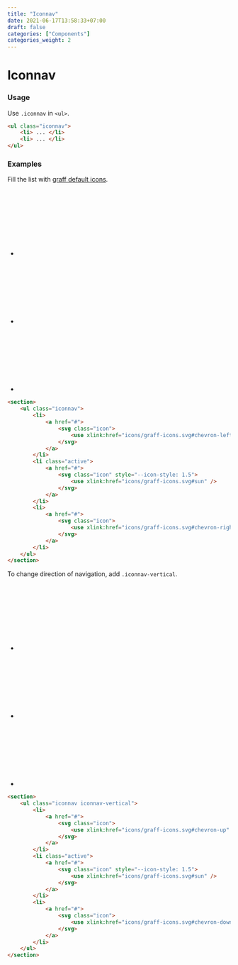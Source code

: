 ```yaml
---
title: "Iconnav"
date: 2021-06-17T13:58:33+07:00
draft: false
categories: ["Components"]
categories_weight: 2
---
```


# Iconnav

### Usage

Use ```.iconnav``` in ```<ul>```.

``` html
<ul class="iconnav">
    <li> ... </li>
    <li> ... </li>
</ul>
```

### Examples

Fill the list with [graff default icons](/documentation/icon).

<section>
    <ul class="iconnav">
        <li>
            <a href="#">
                <svg class="icon">
                    <use xlink:href="icons/graff-icons.svg#chevron-left" />
                </svg>
            </a>
        </li>
        <li class="active">
            <a href="#">
                <svg class="icon" style="--icon-style: 1.5">
                    <use xlink:href="icons/graff-icons.svg#sun" />
                </svg>
            </a>
        </li>
        <li>
            <a href="#">
                <svg class="icon">
                    <use xlink:href="icons/graff-icons.svg#chevron-right" />
                </svg>
            </a>
        </li>
    </ul>
</section>

``` html
<section>
    <ul class="iconnav">
        <li>
            <a href="#">
                <svg class="icon">
                    <use xlink:href="icons/graff-icons.svg#chevron-left" />
                </svg>
            </a>
        </li>
        <li class="active">
            <a href="#">
                <svg class="icon" style="--icon-style: 1.5">
                    <use xlink:href="icons/graff-icons.svg#sun" />
                </svg>
            </a>
        </li>
        <li>
            <a href="#">
                <svg class="icon">
                    <use xlink:href="icons/graff-icons.svg#chevron-right" />
                </svg>
            </a>
        </li>
    </ul>
</section>
```

To change direction of navigation, add ```.iconnav-vertical```.

<section>
    <ul class="iconnav iconnav-vertical">
        <li>
            <a href="#">
                <svg class="icon">
                    <use xlink:href="icons/graff-icons.svg#chevron-up" />
                </svg>
            </a>
        </li>
        <li class="active">
            <a href="#">
                <svg class="icon" style="--icon-style: 1.5">
                    <use xlink:href="icons/graff-icons.svg#sun" />
                </svg>
            </a>
        </li>
        <li>
            <a href="#">
                <svg class="icon">
                    <use xlink:href="icons/graff-icons.svg#chevron-down" />
                </svg>
            </a>
        </li>
    </ul>
</section>

``` html
<section>
    <ul class="iconnav iconnav-vertical">
        <li>
            <a href="#">
                <svg class="icon">
                    <use xlink:href="icons/graff-icons.svg#chevron-up" />
                </svg>
            </a>
        </li>
        <li class="active">
            <a href="#">
                <svg class="icon" style="--icon-style: 1.5">
                    <use xlink:href="icons/graff-icons.svg#sun" />
                </svg>
            </a>
        </li>
        <li>
            <a href="#">
                <svg class="icon">
                    <use xlink:href="icons/graff-icons.svg#chevron-down" />
                </svg>
            </a>
        </li>
    </ul>
</section>
```